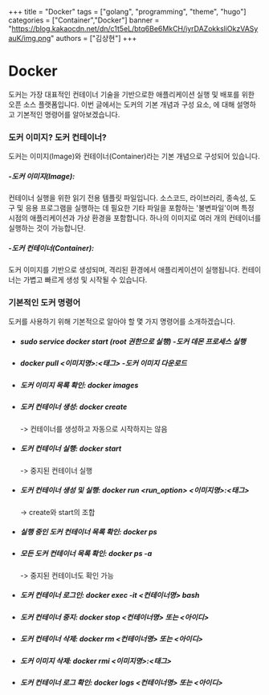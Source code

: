 +++
title = "Docker"
tags = ["golang", "programming", "theme", "hugo"]
categories = ["Container","Docker"]
banner = "https://blog.kakaocdn.net/dn/c1t5eL/btq6Be6MkCH/iyrDAZokksliOkzVASyauK/img.png"
authors = ["김상현"]
+++

# Docker 
도커는 가장 대표적인 컨테이너 기술을 기반으로한 애플리케이션 실행 및 배포를 위한 오픈 소스 플랫폼입니다. 이번 글에서는 도커의 기본 개념과 구성 요소, 에 대해 설명하고 기본적인 명령어를 알아보겠습니다.


### 도커 이미지? 도커 컨테이너?
도커는 이미지(Image)와 컨테이너(Container)라는 기본 개념으로 구성되어 있습니다.

##### -도커 이미지(Image):   
 컨테이너 실행을 위한 읽기 전용 템플릿 파일입니다. 소스코드, 라이브러리, 종속성, 도구 및 응용 프로그램을 실행하는 데 필요한 기타 파일을 포함하는 '불변파일'이며 특정 시점의 애플리케이션과 가상 환경을 포함합니다. 하나의 이미지로 여러 개의 컨테이너를 실행하는 것이 가능합니단. 

##### -도커 컨테이너(Container):   
 도커 이미지를 기반으로 생성되며, 격리된 환경에서 애플리케이션이 실행됩니다. 컨테이너는 가볍고 빠르게 생성 및 시작될 수 있습니다.

 ### 기본적인 도커 명령어
  도커를 사용하기 위해 기본적으로 알아야 할 몇 가지 명령어를 소개하겠습니다.   
- ##### sudo service docker start (root 권한으로 실행) -도커 데몬 프로세스 실행 
- ##### docker pull <이미지명>:<태그> -도커 이미지 다운로드 
- ##### 도커 이미지 목록 확인: docker images
- ##### 도커 컨테이너 생성: docker create 
     -> 컨테이너를 생성하고 자동으로 시작하지는 않음
- ##### 도커 컨테이너 실행: docker start
     -> 중지된 컨테이너 실행
- ##### 도커 컨테이너 생성 및 실행: docker run <run_option> <이미지명>:<태그> 
     -> create와 start의 조합
- ##### 실행 중인 도커 컨테이너 목록 확인: docker ps
- ##### 모든 도커 컨테이너 목록 확인: docker ps -a
     -> 중지된 컨테이너도 확인 가능
- ##### 도커 컨테이너 로그인: docker exec -it <컨테이너명> bash     
- ##### 도커 컨테이너 중지: docker stop <컨테이너명> 또는 <아이디>
- ##### 도커 컨테이너 삭제: docker rm <컨테이너명> 또는 <아이디>
- ##### 도커 이미지 삭제: docker rmi <이미지명>:<태그>
- ##### 도커 컨테이너 로그 확인: docker logs <컨테이너명> 또는 <아이디>




    

 
